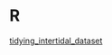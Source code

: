 # R
[tidying_intertidal_dataset](https://elizabethmax.github.io/Thesis/tidying_intertidal_dataset.html)
